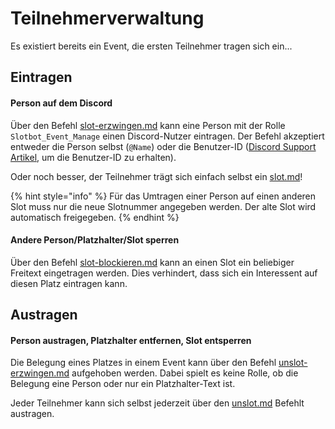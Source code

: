 # Teilnehmerverwaltung

Es existiert bereits ein Event, die ersten Teilnehmer tragen sich ein...

## Eintragen

#### Person auf dem Discord

Über den Befehl [slot-erzwingen.md](bot-befehle/slot-erzwingen.md "mention") kann eine Person mit der Rolle `Slotbot_Event_Manage` einen Discord-Nutzer eintragen. Der Befehl akzeptiert entweder die Person selbst (`@Name`) oder die Benutzer-ID ([Discord Support Artikel](https://support.discord.com/hc/de/articles/206346498-Wie-finde-ich-meine-Server-ID-), um die Benutzer-ID zu erhalten).

Oder noch besser, der Teilnehmer trägt sich einfach selbst ein [slot.md](bot-befehle/slot.md "mention")!

{% hint style="info" %}
Für das Umtragen einer Person auf einen anderen Slot muss nur die neue Slotnummer angegeben werden. Der alte Slot wird automatisch freigegeben.
{% endhint %}

#### Andere Person/Platzhalter/Slot sperren

Über den Befehl [slot-blockieren.md](bot-befehle/slot-blockieren.md "mention") kann an einen Slot ein beliebiger Freitext eingetragen werden. Dies verhindert, dass sich ein Interessent auf diesen Platz eintragen kann.

## Austragen

#### Person austragen, Platzhalter entfernen, Slot entsperren

Die Belegung eines Platzes in einem Event kann über den Befehl [unslot-erzwingen.md](bot-befehle/unslot-erzwingen.md "mention") aufgehoben werden. Dabei spielt es keine Rolle, ob die Belegung eine Person oder nur ein Platzhalter-Text ist.

Jeder Teilnehmer kann sich selbst jederzeit über den [unslot.md](bot-befehle/unslot.md "mention") Befehlt austragen.
